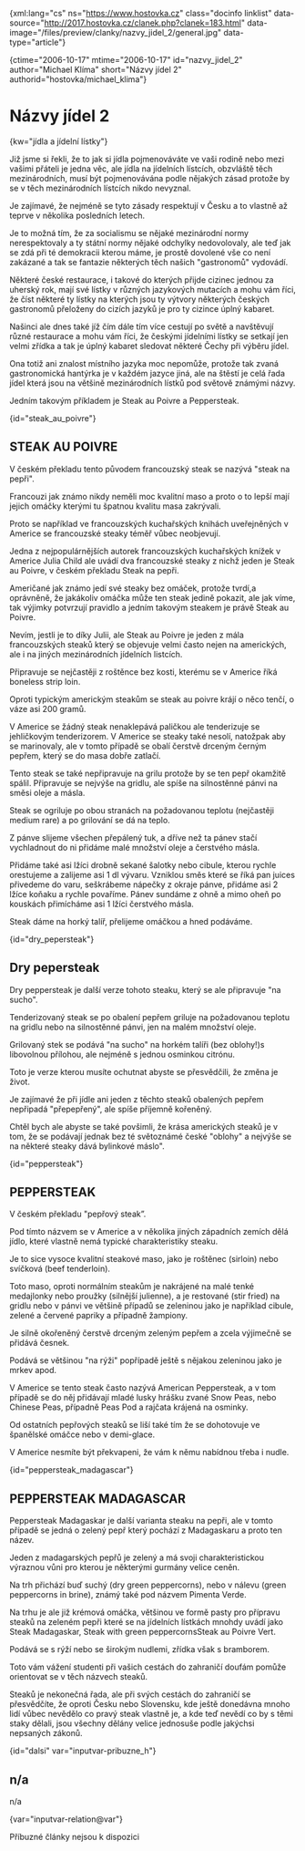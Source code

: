 
{xml:lang="cs" ns="https://www.hostovka.cz" class="docinfo linklist" data-source="http://2017.hostovka.cz/clanek.php?clanek=183.html" data-image="/files/preview/clanky/nazvy\_jidel\_2/general.jpg" data-type="article"}

{ctime="2006-10-17" mtime="2006-10-17" id="nazvy\_jidel\_2" author="Michael Klíma" short="Názvy jídel 2" authorid="hostovka/michael_klima"}

# Názvy jídel 2

<!-- generated attribute kw by user_udpatekw.sh on 2020-05-12, do not edit -->

{kw="jídla a jídelní lístky"}

Již jsme si řekli, že to jak si jídla pojmenováváte ve vaši rodině nebo mezi vašimi přáteli je jedna věc, ale jídla na jídelních lístcích, obzvláště těch mezinárodních, musí být pojmenovávána podle nějakých zásad protože by se v těch mezinárodních lístcích nikdo nevyznal.

Je zajímavé, že nejméně se tyto zásady respektují v Česku a to vlastně až teprve v několika posledních letech.

Je to možná tím, že za socialismu se nějaké mezinárodní normy nerespektovaly a ty státní normy nějaké odchylky nedovolovaly, ale teď jak se zdá při té demokracii kterou máme, je prostě dovolené vše co není zakázané a tak se fantazie některých těch našich "gastronomů" vydovádí.

Některé české restaurace, i takové do kterých přijde cizinec jednou za uherský rok, mají své lístky v různých jazykových mutacích a mohu vám říci, že číst některé ty lístky na kterých jsou ty výtvory některých českých gastronomů přeloženy do cizích jazyků je pro ty cizince úplný kabaret.

Našinci ale dnes také jíž čím dále tím více cestují po světě a navštěvují různé restaurace a mohu vám říci, že českými jídelními lístky se setkají jen velmi zřídka a tak je úplný kabaret sledovat některé Čechy při výběru jídel.

Ona totiž ani znalost místního jazyka moc nepomůže, protože tak zvaná gastronomická hantýrka je v každém jazyce jiná, ale na štěstí je celá řada jídel která jsou na většině mezinárodních lístků pod světově známými názvy.

Jedním takovým příkladem je Steak au Poivre a Peppersteak.

{id="steak\_au\_poivre"}

## STEAK AU POIVRE

V českém překladu tento původem francouzský steak se nazývá "steak na pepři".

Francouzi jak známo nikdy neměli moc kvalitní maso a proto o to lepší mají jejich omáčky kterými tu špatnou kvalitu masa zakrývali.

Proto se například ve francouzských kuchařských knihách uveřejněných v Americe se francouzské steaky téměř vůbec neobjevují.

Jedna z nejpopulárnějších autorek francouzských kuchařských knížek v Americe Julia Child ale uvádí dva francouzské steaky z nichž jeden je Steak au Poivre, v českém překladu Steak na pepři.

Američané jak známo jedí své steaky bez omáček, protože tvrdí,a oprávněně, že jakákoliv omáčka může ten steak jedině pokazit, ale jak víme, tak výjimky potvrzují pravidlo a jedním takovým steakem je právě Steak au Poivre.

Nevím, jestli je to díky Julii, ale Steak au Poivre je jeden z mála francouzských steaků který se objevuje velmi často nejen na amerických, ale i na jiných mezinárodních jídelních listcích.

Připravuje se nejčastěji z roštěnce bez kosti, kterému se v Americe říká boneless strip loin.

Oproti typickým americkým steakům se steak au poivre krájí o něco tenčí, o váze asi 200 gramů.

V Americe se žádný steak nenaklepává paličkou ale tenderizuje se jehličkovým tenderizorem. V Americe se steaky také nesolí, natožpak aby se marinovaly, ale v tomto případě se obalí čerstvě drceným černým pepřem, který se do masa dobře zatlačí.

Tento steak se také nepřipravuje na grilu protože by se ten pepř okamžitě spálil. Připravuje se nejvýše na gridlu, ale spíše na silnostěnné pánvi na směsi oleje a másla.

Steak se ogriluje po obou stranách na požadovanou teplotu (nejčastěji medium rare) a po grilování se dá na teplo.

Z pánve slijeme všechen přepálený tuk, a dříve než ta pánev stačí vychladnout do ni přidáme malé množství oleje a čerstvého másla.

Přidáme také asi lžíci drobně sekané šalotky nebo cibule, kterou rychle orestujeme a zalijeme asi 1 dl vývaru. Vzniklou směs které se říká pan juices přivedeme do varu, seškrábeme nápečky z okraje pánve, přidáme asi 2 lžíce koňaku a rychle povaříme. Pánev sundáme z ohně a mimo oheň po kouskách přimícháme asi 1 lžíci čerstvého másla.

Steak dáme na horký talíř, přelijeme omáčkou a hned podáváme.

{id="dry_pepersteak"}

## Dry pepersteak

Dry peppersteak je další verze tohoto steaku, který se ale připravuje "na sucho".

Tenderizovaný steak se po obalení pepřem griluje na požadovanou teplotu na gridlu nebo na silnostěnné pánvi, jen na malém množství oleje.

Grilovaný stek se podává "na sucho" na horkém talíři (bez oblohy!)s libovolnou přílohou, ale nejméně s jednou osminkou citrónu.

Toto je verze kterou musíte ochutnat abyste se přesvědčili, že změna je život.

Je zajímavé že při jídle ani jeden z těchto steaků obalených pepřem nepřipadá "přepepřený", ale spíše příjemně kořeněný.

Chtěl bych ale abyste se také povšimli, že krása amerických steaků je v tom, že se podávají jednak bez té světoznámé české "oblohy" a nejvýše se na některé steaky dává bylinkové máslo".

{id="peppersteak"}

## PEPPERSTEAK

V českém překladu "pepřový steak”.

Pod tímto názvem se v Americe a v několika jiných západních zemích dělá jídlo, které vlastně nemá typické charakteristiky steaku.

Je to sice vysoce kvalitní steakové maso, jako je roštěnec (sirloin) nebo svíčková (beef tenderloin).

Toto maso, oproti normálním steakům je nakrájené na malé tenké medajlonky nebo proužky (silnější julienne), a je restované (stir fried) na gridlu nebo v pánvi ve většině případů se zeleninou jako je například cibule, zelené a červené papriky a případně žampiony.

Je silně okořeněný čerstvě drceným zeleným pepřem a zcela výjimečně se přidává česnek.

Podává se většinou "na rýži" popřípadě ještě s nějakou zeleninou jako je mrkev apod.

V Americe se tento steak často nazývá American Peppersteak, a v tom případě se do něj přidávají mladé lusky hrášku zvané Snow Peas, nebo Chinese Peas, případně Peas Pod a rajčata krájená na osminky.

Od ostatních pepřových steaků se liší také tím že se dohotovuje ve španělské omáčce nebo v demi-glace.

V Americe nesmíte být překvapeni, že vám k němu nabídnou třeba i nudle.

{id="peppersteak_madagascar"}

## PEPPERSTEAK MADAGASCAR

Peppersteak Madagaskar je další varianta steaku na pepři, ale v tomto případě se jedná o zelený pepř který pochází z Madagaskaru a proto ten název.

Jeden z madagarských pepřů je zelený a má svoji charakteristickou výraznou vůni pro kterou je některými gurmány velice ceněn.

Na trh přichází buď suchý (dry green peppercorns), nebo v nálevu (green peppercorns in brine), známý také pod názvem Pimenta Verde.

Na trhu je ale již krémová omáčka, většinou ve formě pasty pro přípravu steaků na zeleném pepři které se na jídelních lístkách mnohdy uvádí jako Steak Madagaskar, Steak with green peppercornsSteak au Poivre Vert.

Podává se s rýží nebo se širokým nudlemi, zřídka však s bramborem.

Toto vám vážení studenti při vašich cestách do zahraničí doufám pomůže orientovat se v těch názvech steaků.

Steaků je nekonečná řada, ale při svých cestách do zahraničí se přesvědčíte, že oproti Česku nebo Slovensku, kde ještě donedávna mnoho lidí vůbec nevědělo co pravý steak vlastně je, a kde teď nevědí co by s těmi staky dělali, jsou všechny dělány velice jednosuše podle jakýchsi nepsaných zákonů.

{id="dalsi" var="inputvar-pribuzne_h"}

## n/a

n/a

{var="inputvar-relation@var"}

Příbuzné články nejsou k dispozici

